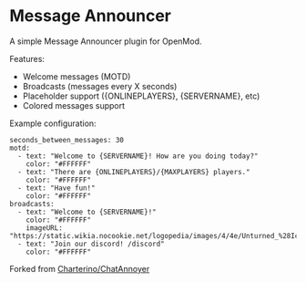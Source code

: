 # Message Announcer
A simple Message Announcer plugin for OpenMod.

Features:
  - Welcome messages (MOTD)
  - Broadcasts (messages every X seconds)
  - Placeholder support ({ONLINEPLAYERS}, {SERVERNAME}, etc)
  - Colored messages support

Example configuration:
```
seconds_between_messages: 30
motd:
  - text: "Welcome to {SERVERNAME}! How are you doing today?"
    color: "#FFFFFF"
  - text: "There are {ONLINEPLAYERS}/{MAXPLAYERS} players."
    color: "#FFFFFF"
  - text: "Have fun!"
    color: "#FFFFFF"
broadcasts:
  - text: "Welcome to {SERVERNAME}!"
    color: "#FFFFFF"
    imageURL: "https://static.wikia.nocookie.net/logopedia/images/4/4e/Unturned_%28Icon%29.jpg"
  - text: "Join our discord! /discord"
    color: "#FFFFFF"
```

Forked from [Charterino/ChatAnnoyer](https://github.com/Charterino/ChatAnnoyer)
